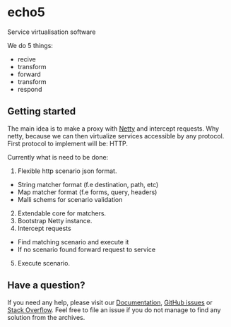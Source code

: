 # echo5
Service virtualisation software

We do 5 things:

- recive
- transform
- forward
- transform
- respond

## Getting started

The main idea is to make a proxy with [Netty](https://netty.io/) and intercept requests.
Why netty, because we can then virtualize services accessible by any protocol.
First protocol to implement will be: HTTP.

Currently what is need to be done:

1. Flexible http scenario json format.
  * String matcher format (f.e destination, path, etc)
  * Map matcher format (f.e forms, query, headers) 
  * Malli schems for scenario validation
2. Extendable core for matchers.
3. Bootstrap Netty instance.
4. Intercept requests
  * Find matching scenario and execute it
  * If no scenario found forward request to service
5. Execute scenario.


## Have a question?

If you need any help, please visit our [Documentation][], [GitHub issues][] or [Stack Overflow][]. Feel free to file an issue if you do not manage to find any solution from the archives.

[GitHub issues]: https://github.com/smogstate/echo5/issues?q=is%3Aissue+label%3Aquestion+
[Stack Overflow]: http://stackoverflow.com/questions/tagged/echo5
[Documentation]: https://github.com/smogstate/echo5/blob/master/doc/intro.md
